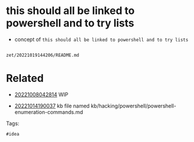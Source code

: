 # this should all be linked to powershell and to try lists

- concept of `this should all be linked to powershell and to try lists`

```
```

` zet/20221019144206/README.md `

# Related

- [20221008042814](/zet/20221008042814/README.md) WIP

- [20221014190037](/zet/20221014190037/README.md) kb file named kb/hacking/powershell/powershell-enumeration-commands.md

Tags:

    #idea
